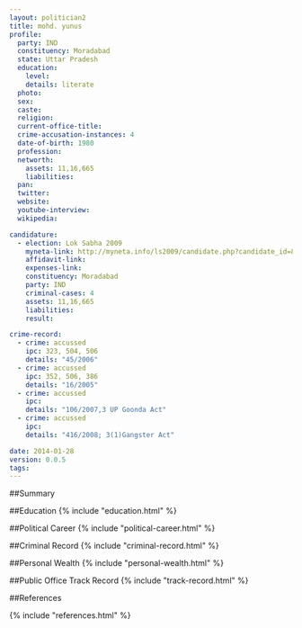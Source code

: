 ```yaml
---
layout: politician2
title: mohd. yunus
profile: 
  party: IND
  constituency: Moradabad
  state: Uttar Pradesh
  education: 
    level: 
    details: literate
  photo: 
  sex: 
  caste: 
  religion: 
  current-office-title: 
  crime-accusation-instances: 4
  date-of-birth: 1980
  profession: 
  networth: 
    assets: 11,16,665
    liabilities: 
  pan: 
  twitter: 
  website: 
  youtube-interview: 
  wikipedia: 

candidature: 
  - election: Lok Sabha 2009
    myneta-link: http://myneta.info/ls2009/candidate.php?candidate_id=8065
    affidavit-link: 
    expenses-link: 
    constituency: Moradabad 
    party: IND
    criminal-cases: 4
    assets: 11,16,665
    liabilities: 
    result:  

crime-record: 
  - crime: accussed
    ipc: 323, 504, 506
    details: "45/2006" 
  - crime: accussed
    ipc: 352, 506, 386
    details: "16/2005" 
  - crime: accussed
    ipc: 
    details: "106/2007,3 UP Goonda Act" 
  - crime: accussed
    ipc: 
    details: "416/2008; 3(1)Gangster Act" 

date: 2014-01-28
version: 0.0.5
tags: 
---
```

##Summary


##Education
{% include "education.html" %}


##Political Career
{% include "political-career.html" %}


##Criminal Record
{% include "criminal-record.html" %}


##Personal Wealth
{% include "personal-wealth.html" %}


##Public Office Track Record
{% include "track-record.html" %}


##References


{% include "references.html" %}